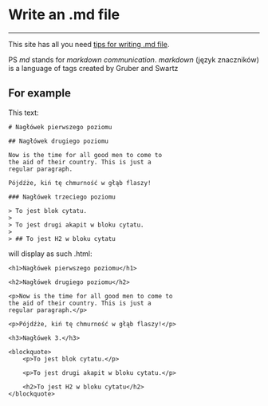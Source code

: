 # Write an .md file
---

This site has all you need [tips for writing .md file](https://docs.github.com/en/github/writing-on-github/getting-started-with-writing-and-formatting-on-github/basic-writing-and-formatting-syntax).

PS
*md* stands for *markdown communication*.
*markdown* (język znaczników) is a language of tags created by Gruber and Swartz

## For example
This text:
```
# Nagłówek pierwszego poziomu

## Nagłówek drugiego poziomu

Now is the time for all good men to come to
the aid of their country. This is just a
regular paragraph.

Pójdźże, kiń tę chmurność w głąb flaszy!

### Nagłówek trzeciego poziomu

> To jest blok cytatu.
>
> To jest drugi akapit w bloku cytatu.
>
> ## To jest H2 w bloku cytatu
```
will display as such .html:
```
<h1>Nagłówek pierwszego poziomu</h1>

<h2>Nagłówek drugiego poziomu</h2>

<p>Now is the time for all good men to come to
the aid of their country. This is just a
regular paragraph.</p>

<p>Pójdźże, kiń tę chmurność w głąb flaszy!</p>

<h3>Nagłówek 3.</h3>

<blockquote>
    <p>To jest blok cytatu.</p>

    <p>To jest drugi akapit w bloku cytatu.</p>

    <h2>To jest H2 w bloku cytatu</h2>
</blockquote>
```